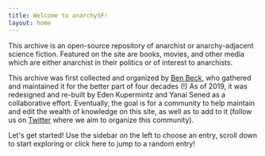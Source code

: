 ```yaml
---
title: Welcome to anarchySF!
layout: home
---
```

This archive is an open-source repository of anarchist or anarchy-adjacent science fiction. Featured on the site are books, movies, and other media which are either anarchist in their politics or of interest to anarchists.

This archive was first collected and organized by [Ben Beck](http://benbeck.co.uk), who gathered and maintained it for the better part of four decades (!) As of 2019, it was redesigned and re-built by Eden Kupermintz and Yanai Sened as a collaborative effort. Eventually, the goal is for a community to help maintain and edit the wealth of knowledge on this site, as well as to add to it (follow us on <a href="https://twitter.com/anarchy_sf">Twitter</a> where we aim to organize this community).

Let's get started! Use the sidebar on the left to choose an entry, scroll down to start exploring or <a target="_blank" onclick="randomLink(event);">click here</a> to jump to a random entry!
